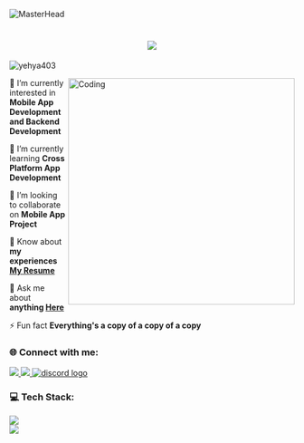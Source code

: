 ![MasterHead](https://github.com/Yehya403/yehya403/assets/134727838/758488dc-03af-41fb-b59d-2df694e92372)

<h1 align="center">
    <img src="https://readme-typing-svg.herokuapp.com/?font=Righteous&size=35&center=true&vCenter=true&width=500&height=60&duration=4000&lines=Hi+There!+👋;+I'm+Yehya+Gamal!;" />
</h1>

<p align="left"> <img src="https://komarev.com/ghpvc/?username=yehya403&label=Profile%20views&color=0e75b6&style=flat" alt="yehya403" /> </p>

<img align="right" alt="Coding" width="400" src="https://user-images.githubusercontent.com/74038190/212284087-bbe7e430-757e-4901-90bf-4cd2ce3e1852.gif">


🔭 I’m currently interested in **Mobile App Development and Backend Development**

🌱 I’m currently learning **Cross Platform App Development**

👯 I’m looking to collaborate on **Mobile App Project**

📄 Know about **my experiences [My Resume](https://drive.google.com/file/d/1Ejj1Ohupxr-gpn6Uj6rufbCxhWTBwO0y/view?usp=sharing)**

💬 Ask me about **anything [Here](https://www.linkedin.com/in/yehyagamal/)**

⚡ Fun fact **Everything's a copy of a copy of a copy**


<h3 align="left">🌐 Connect with me:</h3>
<p align="left">
  <a href="mailto:yehyagamal84@gmail.com">
    <img src="https://img.shields.io/badge/Gmail-333333?style=for-the-badge&logo=gmail&logoColor=red" />
  </a>

  <a href="https://www.linkedin.com/in/yehyagamal/" target="_blank">
    <img src="https://img.shields.io/badge/LinkedIn-0077B5?style=for-the-badge&logo=linkedin&logoColor=white" target="_blank" />
  </a>

  <a href="https://discord.com/invite/Yungy#7751" target="_blank">
    <img src="https://img.shields.io/static/v1?message=Discord&logo=discord&label=&color=7289DA&logoColor=white&labelColor=&style=for-the-badge" alt="discord logo"  />
   </a>

</p>

<h3 align="left">💻 Tech Stack:</h3>
<div align="left">
      <img src="https://skillicons.dev/icons?i=androidstudio,dart,kotlin,cpp,java,flutter,firebase,figma" /> <br>
    <img src="https://skillicons.dev/icons?i=docker,mysql,mongodb,postman,html,css,javascript,bootstrap" />
</div>
